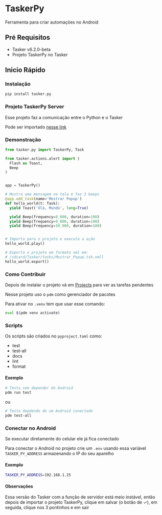 # TaskerPy

Ferramenta para criar automações no Android


## Pré Requisitos
- Tasker v6.2.0-beta
- Projeto TaskerPy no Tasker


## Inicio Rápido

### Instalação
```bash
pip install tasker.py
```

### Projeto TaskerPy Server
Esse projeto faz a comunicação
entre o Python e o Tasker

Pode ser importado [nesse link][tasker-py]

### Demonstração

```python
from tasker.py import TaskerPy, Task

from tasker.actions.alert import (
  Flash as Toast,
  Beep
)


app = TaskerPy()

# Mostra uma mensagem na tela e faz 3 beeps
@app.add_task(name='Mostrar Popup')
def hello_world(t: Task):
  yield Toast('Olá, Mundo', long=True)

  yield Beep(frequency=8_000, duration=100)
  yield Beep(frequency=9_000, duration=100)
  yield Beep(frequency=10_000, duration=100)


# Importa para o projeto e executa a ação
hello_world.play()

# Exporta o projeto em formato xml em:
# /sdcard/Tasker/tasks/Mostrar_Popup.tsk.xmll
hello_world.export()
```

### Como Contribuir
Depois de instalar o projeto vá em [Projects][gh-projects]
para ver as tarefas pendentes

Nesse projeto uso o `pdm` como gerenciador de pacotes

Para ativar no `.venv` tem que usar esse comando:

```bash
eval $(pdm venv activate)
```

### Scripts
Os scripts são criados no `pyproject.toml` como:
- test
- test-all
- docs
- lint
- format

#### Exemplo
```bash
# Testa sem depender do Android
pdm run test
```

ou

```bash
# Testa depdendo de um Android conectado
pdm test-all
```

### Conectar no Android
Se executar diretamente do celular ele já fica conectado

Para conectar o Android no projeto crie um `.env`
usando essa variável `TASKER_PY_ADDRESS` armazenando
o IP do seu aparelho


#### Exemplo
```bash
TASKER_PY_ADDRESS=192.168.1.25
```

#### Observações
Essa versão do Tasker com a função de servidor
está meio instável, então depois de importar o projeto
TaskerPy, clique em salvar (o botão de ✓),
em seguida, clique nos 3 pontinhos e em sair

[gh-projects]: https://github.com/users/brunodavi/projects/1
[tasker-py]: https://taskernet.com/shares/?user=AS35m8nXHtAHUb3g429CktIgI9aKlA1%2FEglWKHxy0IyPwx0q7aeQMBH2ekF4AG%2F7FRqn58T5R5q3qrGmIPwa&id=Project%3Atasker.py 

